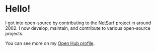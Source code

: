 Hello!
======

I got into open-source by contributing to the [NetSurf](https://www.netsurf-browser.org/) project in around 2002. I now develop, maintain, and contribute to various open-source projects.

You can see more on my [Open Hub profile](https://www.openhub.net/accounts/tlsa).
